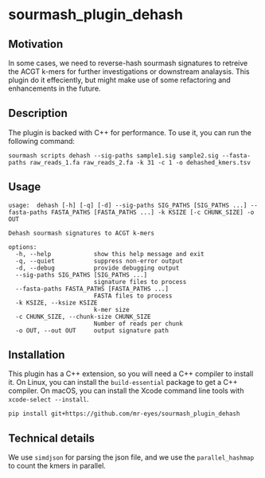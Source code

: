 # sourmash_plugin_dehash

## Motivation

In some cases, we need to reverse-hash sourmash signatures to retreive the ACGT k-mers for further investigations or downstream analaysis. This plugin do it effeciently, but might make use of some refactoring and enhancements in the future.


## Description

The plugin is backed with C++ for performance. To use it, you can run the following command:

```
sourmash scripts dehash --sig-paths sample1.sig sample2.sig --fasta-paths raw_reads_1.fa raw_reads_2.fa -k 31 -c 1 -o dehashed_kmers.tsv 
```

## Usage

```
usage:  dehash [-h] [-q] [-d] --sig-paths SIG_PATHS [SIG_PATHS ...] --fasta-paths FASTA_PATHS [FASTA_PATHS ...] -k KSIZE [-c CHUNK_SIZE] -o OUT

Dehash sourmash signatures to ACGT k-mers

options:
  -h, --help            show this help message and exit
  -q, --quiet           suppress non-error output
  -d, --debug           provide debugging output
  --sig-paths SIG_PATHS [SIG_PATHS ...]
                        signature files to process
  --fasta-paths FASTA_PATHS [FASTA_PATHS ...]
                        FASTA files to process
  -k KSIZE, --ksize KSIZE
                        k-mer size
  -c CHUNK_SIZE, --chunk-size CHUNK_SIZE
                        Number of reads per chunk
  -o OUT, --out OUT     output signature path
```


## Installation

This plugin has a C++ extension, so you will need a C++ compiler to install it. On Linux, you can install the `build-essential` package to get a C++ compiler. On macOS, you can install the Xcode command line tools with `xcode-select --install`.

```
pip install git+https://github.com/mr-eyes/sourmash_plugin_dehash
```


## Technical details

We use `simdjson` for parsing the json file, and we use the `parallel_hashmap` to count the kmers in parallel.
